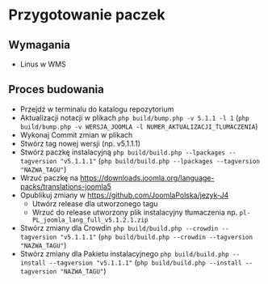 # Przygotowanie paczek

## Wymagania
- Linus w WMS

## Proces budowania
- Przejdź w terminalu do katalogu repozytorium
- Aktualizacji notacji w plikach `php build/bump.php -v 5.1.1 -l 1` (`php build/bump.php -v WERSJA_JOOMLA -l NUMER_AKTUALIZACJI_TLUMACZENIA`)
- Wykonaj Commit zmian w plikach
- Stwórz tag nowej wersji (np. v5.1.1.1)
- Stwórz paczkę instalacyjną `php build/build.php --lpackages --tagversion "v5.1.1.1"` (`php build/build.php --lpackages --tagversion "NAZWA_TAGU"`)
- Wrzuć paczkę na https://downloads.joomla.org/language-packs/translations-joomla5
- Opublikuj zmiany w https://github.com/JoomlaPolska/jezyk-J4
  - Utwórz release dla utworzonego tagu
  - Wrzuć do release utworzony plik instalacyjny tłumaczenia np. `pl-PL_joomla_lang_full_v5.1.2.1.zip`
- Stwórz zmiany dla Crowdin `php build/build.php --crowdin --tagversion "v5.1.1.1"` (`php build/build.php --crowdin --tagversion "NAZWA_TAGU"`)
- Stwórz zmiany dla Pakietu instalacyjnego `php build/build.php --install --tagversion "v5.1.1.1"` (`php build/build.php --install --tagversion "NAZWA_TAGU"`)
